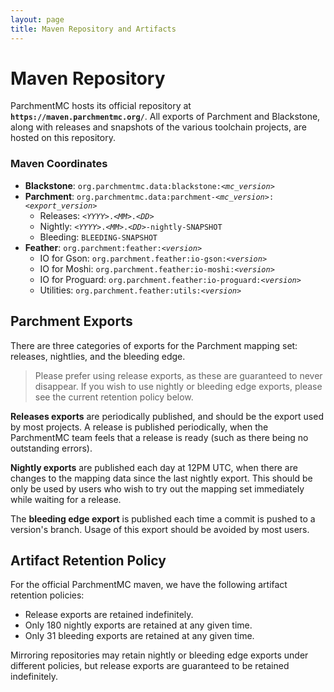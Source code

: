```yaml
---
layout: page
title: Maven Repository and Artifacts
---
```


# Maven Repository

ParchmentMC hosts its official repository at **`https://maven.parchmentmc.org/`**. All exports of Parchment and 
Blackstone, along with releases and snapshots of the various toolchain projects, are hosted on this repository.

### Maven Coordinates

- **Blackstone**: `org.parchmentmc.data:blackstone:`_`<mc_version>`_
- **Parchment**: `org.parchmentmc.data:parchment-`_`<mc_version>`_`:`_`<export_version>`_
    - Releases: _`<YYYY>`_`.`_`<MM>`_`.`_`<DD>`_
    - Nightly: _`<YYYY>`_`.`_`<MM>`_`.`_`<DD>`_`-nightly-SNAPSHOT`
    - Bleeding: `BLEEDING-SNAPSHOT`
- **Feather**: `org.parchment:feather:`_`<version>`_
    - IO for Gson: `org.parchment.feather:io-gson:`_`<version>`_
    - IO for Moshi: `org.parchment.feather:io-moshi:`_`<version>`_
    - IO for Proguard: `org.parchment.feather:io-proguard:`_`<version>`_
    - Utilities: `org.parchment.feather:utils:`_`<version>`_

## Parchment Exports

There are three categories of exports for the Parchment mapping set: releases, nightlies, and the bleeding edge.

> Please prefer using release exports, as these are guaranteed to never disappear. If you wish to use nightly or 
  bleeding edge exports, please see the current retention policy below.

**Releases exports** are periodically published, and should be the export used by most projects. A release is published 
periodically, when the ParchmentMC team feels that a release is ready (such as there being no outstanding errors). 

**Nightly exports** are published each day at 12PM UTC, when there are changes to the mapping data since the last 
nightly export. This should be only be used by users who wish to try out the mapping set immediately while waiting for 
a release.

The **bleeding edge export** is published each time a commit is pushed to a version's branch. Usage of this export 
should be avoided by most users.

## Artifact Retention Policy

For the official ParchmentMC maven, we have the following artifact retention policies:

- Release exports are retained indefinitely. 
- Only 180 nightly exports are retained at any given time. 
- Only 31 bleeding exports are retained at any given time. 

Mirroring repositories may retain nightly or bleeding edge exports under different policies, but release exports are 
guaranteed to be retained indefinitely.
